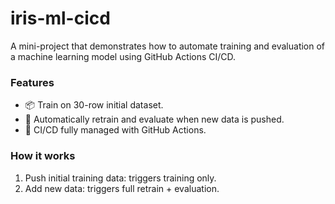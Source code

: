 # iris-ml-cicd

A mini-project that demonstrates how to automate training and evaluation of a machine learning model using GitHub Actions CI/CD.

### Features

- 📦 Train on 30-row initial dataset.
- 🧠 Automatically retrain and evaluate when new data is pushed.
- 🔁 CI/CD fully managed with GitHub Actions.

### How it works

1. Push initial training data: triggers training only.
2. Add new data: triggers full retrain + evaluation.
